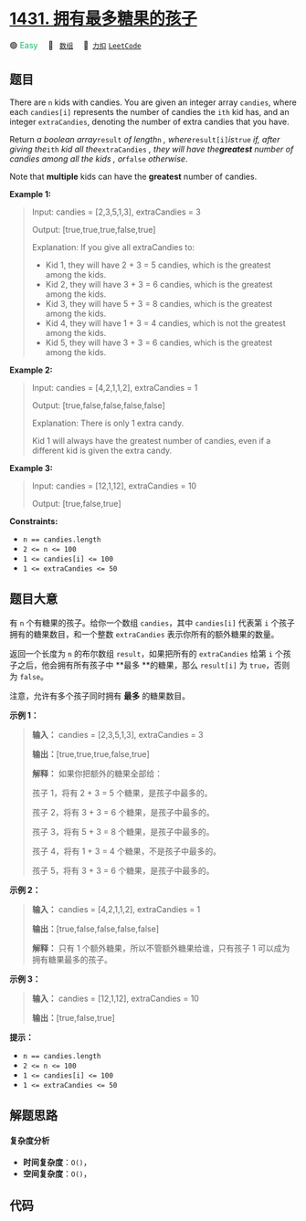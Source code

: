 # [1431. 拥有最多糖果的孩子](https://2xiao.github.io/leetcode-js/problem/1431.html)

🟢 <font color=#15bd66>Easy</font>&emsp; 🔖&ensp; [`数组`](/tag/array.md)&emsp; 🔗&ensp;[`力扣`](https://leetcode.cn/problems/kids-with-the-greatest-number-of-candies) [`LeetCode`](https://leetcode.com/problems/kids-with-the-greatest-number-of-candies)

## 题目

There are `n` kids with candies. You are given an integer array `candies`,
where each `candies[i]` represents the number of candies the `ith` kid has,
and an integer `extraCandies`, denoting the number of extra candies that you
have.

Return _a boolean array_`result` _of length_`n` _, where_`result[i]`_is_`true`
_if, after giving the_`ith` _kid all the_`extraCandies` _, they will have
the**greatest** number of candies among all the kids_ _, or_`false`
_otherwise_.

Note that **multiple** kids can have the **greatest** number of candies.



**Example 1:**

> Input: candies = [2,3,5,1,3], extraCandies = 3
> 
> Output: [true,true,true,false,true] 
> 
> Explanation: If you give all extraCandies to:
> - Kid 1, they will have 2 + 3 = 5 candies, which is the greatest among the kids.
> - Kid 2, they will have 3 + 3 = 6 candies, which is the greatest among the kids.
> - Kid 3, they will have 5 + 3 = 8 candies, which is the greatest among the kids.
> - Kid 4, they will have 1 + 3 = 4 candies, which is not the greatest among the kids.
> - Kid 5, they will have 3 + 3 = 6 candies, which is the greatest among the kids.

**Example 2:**

> Input: candies = [4,2,1,1,2], extraCandies = 1
> 
> Output: [true,false,false,false,false] 
> 
> Explanation: There is only 1 extra candy.
> 
> Kid 1 will always have the greatest number of candies, even if a different kid is given the extra candy.

**Example 3:**

> Input: candies = [12,1,12], extraCandies = 10
> 
> Output: [true,false,true]

**Constraints:**

  * `n == candies.length`
  * `2 <= n <= 100`
  * `1 <= candies[i] <= 100`
  * `1 <= extraCandies <= 50`


## 题目大意

有 `n` 个有糖果的孩子。给你一个数组 `candies`，其中 `candies[i]` 代表第 `i` 个孩子拥有的糖果数目，和一个整数
`extraCandies` 表示你所有的额外糖果的数量。

返回一个长度为 `n` 的布尔数组 `result`，如果把所有的 `extraCandies` 给第 `i` 个孩子之后，他会拥有所有孩子中 **最多
**的糖果，那么 `result[i]` 为 `true`，否则为 `false`。

注意，允许有多个孩子同时拥有 **最多**  的糖果数目。



**示例 1：**

> 
> 
> 
> 
> 
> **输入：** candies = [2,3,5,1,3], extraCandies = 3
> 
> **输出：**[true,true,true,false,true] 
> 
> **解释：** 如果你把额外的糖果全部给：
> 
> 孩子 1，将有 2 + 3 = 5 个糖果，是孩子中最多的。
> 
> 孩子 2，将有 3 + 3 = 6 个糖果，是孩子中最多的。
> 
> 孩子 3，将有 5 + 3 = 8 个糖果，是孩子中最多的。
> 
> 孩子 4，将有 1 + 3 = 4 个糖果，不是孩子中最多的。
> 
> 孩子 5，将有 3 + 3 = 6 个糖果，是孩子中最多的。

**示例 2：**

> 
> 
> 
> 
> 
> **输入：** candies = [4,2,1,1,2], extraCandies = 1
> 
> **输出：**[true,false,false,false,false] 
> 
> **解释：** 只有 1 个额外糖果，所以不管额外糖果给谁，只有孩子 1 可以成为拥有糖果最多的孩子。
> 
> 

**示例 3：**

> 
> 
> 
> 
> 
> **输入：** candies = [12,1,12], extraCandies = 10
> 
> **输出：**[true,false,true]
> 
> 



**提示：**

  * `n == candies.length`
  * `2 <= n <= 100`
  * `1 <= candies[i] <= 100`
  * `1 <= extraCandies <= 50`


## 解题思路

#### 复杂度分析

- **时间复杂度**：`O()`，
- **空间复杂度**：`O()`，

## 代码

```javascript

```